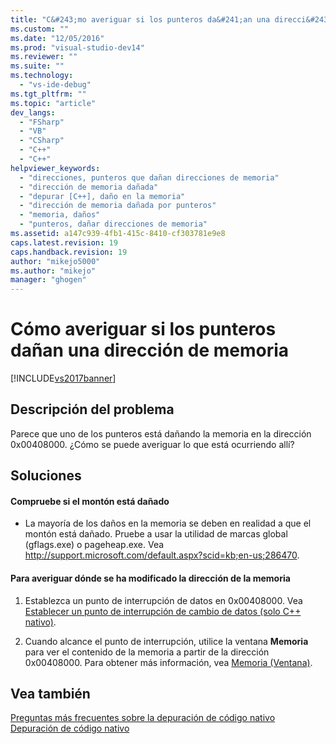 ```yaml
---
title: "C&#243;mo averiguar si los punteros da&#241;an una direcci&#243;n de memoria | Microsoft Docs"
ms.custom: ""
ms.date: "12/05/2016"
ms.prod: "visual-studio-dev14"
ms.reviewer: ""
ms.suite: ""
ms.technology: 
  - "vs-ide-debug"
ms.tgt_pltfrm: ""
ms.topic: "article"
dev_langs: 
  - "FSharp"
  - "VB"
  - "CSharp"
  - "C++"
  - "C++"
helpviewer_keywords: 
  - "direcciones, punteros que dañan direcciones de memoria"
  - "dirección de memoria dañada"
  - "depurar [C++], daño en la memoria"
  - "dirección de memoria dañada por punteros"
  - "memoria, daños"
  - "punteros, dañar direcciones de memoria"
ms.assetid: a147c939-4fb1-415c-8410-cf303781e9e8
caps.latest.revision: 19
caps.handback.revision: 19
author: "mikejo5000"
ms.author: "mikejo"
manager: "ghogen"
---
```

# C&#243;mo averiguar si los punteros da&#241;an una direcci&#243;n de memoria
[!INCLUDE[vs2017banner](../code-quality/includes/vs2017banner.md)]

## Descripción del problema  
 Parece que uno de los punteros está dañando la memoria en la dirección 0x00408000.  ¿Cómo se puede averiguar lo que está ocurriendo allí?  
  
## Soluciones  
  
#### Compruebe si el montón está dañado  
  
-   La mayoría de los daños en la memoria se deben en realidad a que el montón está dañado.  Pruebe a usar la utilidad de marcas global \(gflags.exe\) o pageheap.exe.  Vea [http:\/\/support.microsoft.com\/default.aspx?scid\=kb;en\-us;286470](http://support.microsoft.com/default.aspx?scid=kb;en-us;286470).  
  
#### Para averiguar dónde se ha modificado la dirección de la memoria  
  
1.  Establezca un punto de interrupción de datos en 0x00408000.  Vea [Establecer un punto de interrupción de cambio de datos \(solo C\+\+ nativo\)](../debugger/using-breakpoints.md#BKMK_Set_a_data_change_breakpoint__native_C___only_).  
  
2.  Cuando alcance el punto de interrupción, utilice la ventana **Memoria** para ver el contenido de la memoria a partir de la dirección 0x00408000.  Para obtener más información, vea [Memoria \(Ventana\)](../debugger/memory-windows.md).  
  
## Vea también  
 [Preguntas más frecuentes sobre la depuración de código nativo](../debugger/debugging-native-code-faqs.md)   
 [Depuración de código nativo](../debugger/debugging-native-code.md)
